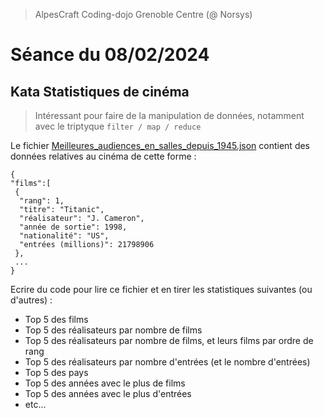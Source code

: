 > AlpesCraft Coding-dojo Grenoble Centre (@ Norsys)

# Séance du 08/02/2024

## Kata Statistiques de cinéma

> Intéressant pour faire de la manipulation de données, notamment avec le triptyque `filter / map / reduce`

Le fichier [Meilleures_audiences_en_salles_depuis_1945.json](src/test/resources/meilleures_audiences_en_salles_depuis_1945.json)
contient des données relatives au cinéma de cette forme :

```
{
"films":[
 {
  "rang": 1,
  "titre": "Titanic",
  "réalisateur": "J. Cameron",
  "année de sortie": 1998,
  "nationalité": "US",
  "entrées (millions)": 21798906
 },
 ...
}
```

Ecrire du code pour lire ce fichier et en tirer les statistiques suivantes (ou d'autres) :
- Top 5 des films
- Top 5 des réalisateurs par nombre de films
- Top 5 des réalisateurs par nombre de films, et leurs films par ordre de rang
- Top 5 des réalisateurs par nombre d'entrées (et le nombre d'entrées)
- Top 5 des pays
- Top 5 des années avec le plus de films
- Top 5 des années avec le plus d'entrées
- etc...